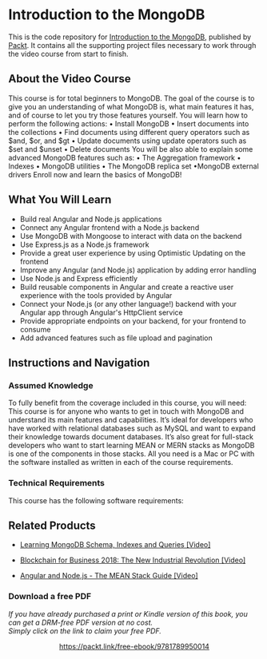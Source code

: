 # Introduction to the MongoDB
This is the code repository for [Introduction to the MongoDB](https://www.packtpub.com/application-development/angular-and-nodejs-mean-stack-guide-video?utm_source=github&utm_medium=repository&utm_campaign=9781789959741), published by [Packt](https://www.packtpub.com/?utm_source=github). It contains all the supporting project files necessary to work through the video course from start to finish.
## About the Video Course
This course is for total beginners to MongoDB. The goal of the course is to give you an understanding of what MongoDB is, what main features it has, and of course to let you try those features yourself. You will learn how to perform the following actions:
• Install MongoDB
• Insert documents into the collections
• Find documents using different query operators such as $and, $or, and $gt
• Update documents using update operators such as $set and $unset
• Delete documents
You will be also able to explain some advanced MongoDB features such as:
• The Aggregation framework
• Indexes
• MongoDB utilities
• The MongoDB replica set
•MongoDB external drivers
Enroll now and learn the basics of MongoDB!

<H2>What You Will Learn</H2>
<DIV class=book-info-will-learn-text>
<UL>
<LI>Build real Angular and Node.js applications 
<LI>Connect any Angular frontend with a Node.js backend 
<LI>Use MongoDB with Mongoose to interact with data on the backend 
<LI>Use Express.js as a Node.js framework 
<LI>Provide a great user experience by using Optimistic Updating on the frontend 
<LI>Improve any Angular (and Node.js) application by adding error handling 
<LI>Use Node.js and Express efficiently 
<LI>Build reusable components in Angular and create a reactive user experience with the tools provided by Angular 
<LI>Connect your Node.js (or any other language!) backend with your Angular app through Angular's HttpClient service 
<LI>Provide appropriate endpoints on your backend, for your frontend to consume 
<LI>Add advanced features such as file upload and pagination </LI></UL></DIV>

## Instructions and Navigation
### Assumed Knowledge
To fully benefit from the coverage included in this course, you will need:<br/>
This course is for anyone who wants to get in touch with MongoDB and understand its main features and capabilities. It’s ideal for developers who have worked with relational databases such as MySQL and want to expand their knowledge towards document databases. It’s also great for full-stack developers who want to start learning MEAN or MERN stacks as MongoDB is one of the components in those stacks. All you need is a Mac or PC with the software installed as written in each of the course requirements.	
### Technical Requirements
This course has the following software requirements:<br/>
           

## Related Products
* [Learning MongoDB Schema, Indexes and Queries [Video]](https://www.packtpub.com/application-development/angular-and-nodejs-mean-stack-guide-video?utm_source=github&utm_medium=repository&utm_campaign=9781789959741)

* [Blockchain for Business 2018: The New Industrial Revolution [Video]](https://www.packtpub.com/application-development/angular-and-nodejs-mean-stack-guide-video?utm_source=github&utm_medium=repository&utm_campaign=9781789959741)

* [Angular and Node.js - The MEAN Stack Guide [Video]](https://www.packtpub.com/application-development/angular-and-nodejs-mean-stack-guide-video?utm_source=github&utm_medium=repository&utm_campaign=9781789959741)

### Download a free PDF

 <i>If you have already purchased a print or Kindle version of this book, you can get a DRM-free PDF version at no cost.<br>Simply click on the link to claim your free PDF.</i>
<p align="center"> <a href="https://packt.link/free-ebook/9781789950014">https://packt.link/free-ebook/9781789950014 </a> </p>